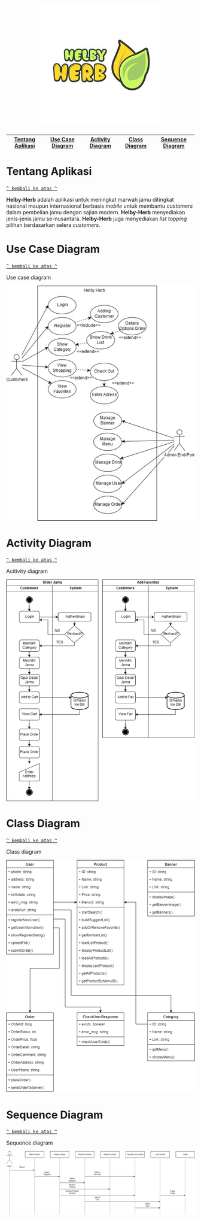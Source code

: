 <h1 align="center"><img src="documentation/logo.png"></h1>

[Tentang Aplikasi](#tentang-aplikasi) | [Use Case Diagram](#use-case-diagram) | [Activity Diagram](#activity-diagram) | [Class Diagram](#class-diagram) | [Sequence Diagram](#sequence-diagram)
:---:|:---:|:---:|:---:|:---:



# Tentang Aplikasi
[`^ kembali ke atas ^`](#)

**Helby-Herb** adalah aplikasi untuk meningkat marwah jamu ditingkat nasional maupun internasional berbasis *mobile* untuk membantu *customers* dalam pembelian jamu dengan sajian modern. **Helby-Herb** menyediakan jenis-jenis jamu se-nusantara. **Helby-Herb** juga menyediakan *list* *topping* pilihan berdasarkan selera *customers*.


# Use Case Diagram
[`^ kembali ke atas ^`](#)

Use case diagram

<img src="documentation/Use_Case_Diagram.jpg">


# Activity Diagram
[`^ kembali ke atas ^`](#)

Acitivity diagram

<img src="documentation/Activity_Diagram.png">

# Class Diagram
[`^ kembali ke atas ^`](#)

Class diagram

<img src="documentation/Class_Diagram.png">

# Sequence Diagram
[`^ kembali ke atas ^`](#)

Sequence diagram

<img src="documentation/Sequence_Diagram.png">